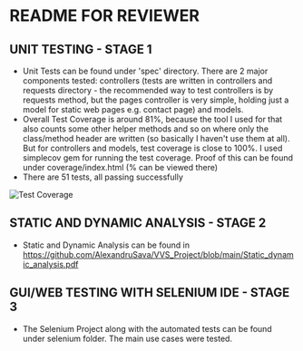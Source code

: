 # README FOR REVIEWER
## UNIT TESTING - STAGE 1
- Unit Tests can be found under 'spec' directory. There are 2 major components tested: controllers (tests are written in controllers and requests directory - the recommended way to test controllers is by requests method, but the pages controller is very simple, holding just a model for static web pages e.g. contact page) and models.
- Overall Test Coverage is around 81%, because the tool I used for that also counts some other helper methods and so on where only the class/method header are written (so basically I haven't use them at all). But for controllers and models, test coverage is close to 100%. I used simplecov gem for running the test coverage. Proof of this can be found under coverage/index.html (% can be viewed there)
- There are 51 tests, all passing successfully

![Test Coverage](https://i.imgur.com/F7KnyP5.jpeg)

## STATIC AND DYNAMIC ANALYSIS - STAGE 2
- Static and Dynamic Analysis can be found in https://github.com/AlexandruSava/VVS_Project/blob/main/Static_dynamic_analysis.pdf

## GUI/WEB TESTING WITH SELENIUM IDE - STAGE 3
- The Selenium Project along with the automated tests can be found under selenium folder. The main use cases were tested.
